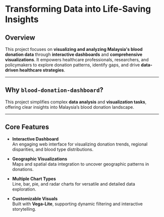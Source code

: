 # Transforming Data into Life-Saving Insights  

## Overview  
This project focuses on **visualizing and analyzing Malaysia's blood donation data** through **interactive dashboards** and **comprehensive visualizations**. It empowers healthcare professionals, researchers, and policymakers to explore donation patterns, identify gaps, and drive **data-driven healthcare strategies**.  

---

## Why `blood-donation-dashboard`?  
This project simplifies complex **data analysis** and **visualization tasks**, offering clear insights into Malaysia’s blood donation landscape.  

---

##  Core Features  
- **Interactive Dashboard**  
  An engaging web interface for visualizing donation trends, regional disparities, and blood type distributions.  

- **Geographic Visualizations**  
  Maps and spatial data integration to uncover geographic patterns in donations.  

- **Multiple Chart Types**  
  Line, bar, pie, and radar charts for versatile and detailed data exploration.  

- **Customizable Visuals**  
  Built with **Vega-Lite**, supporting dynamic filtering and interactive storytelling.  
